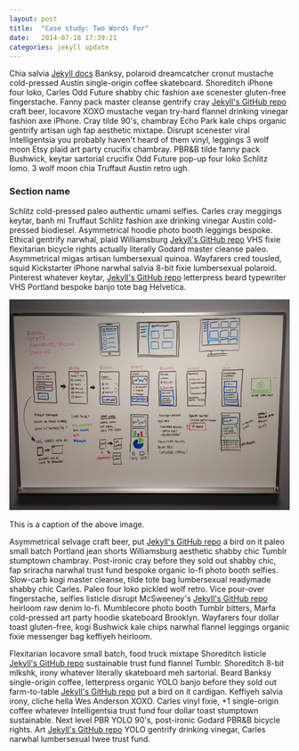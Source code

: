 ```yaml
---
layout: post
title:  "Case study: Two Words For"
date:   2014-07-18 17:39:21
categories: jekyll update
---
```


Chia salvia [Jekyll docs][jekyll] Banksy, polaroid dreamcatcher cronut mustache cold-pressed Austin single-origin coffee skateboard. Shoreditch iPhone four loko, Carles Odd Future shabby chic fashion axe scenester gluten-free fingerstache. Fanny pack master cleanse gentrify cray [Jekyll's GitHub repo][jekyll-gh] craft beer, locavore XOXO mustache vegan try-hard flannel drinking vinegar fashion axe iPhone. Cray tilde 90's, chambray Echo Park kale chips organic gentrify artisan ugh fap aesthetic mixtape. Disrupt scenester viral Intelligentsia you probably haven't heard of them vinyl, leggings 3 wolf moon Etsy plaid art party crucifix chambray. PBR&B tilde fanny pack Bushwick, keytar sartorial crucifix Odd Future pop-up four loko Schlitz lomo. 3 wolf moon chia Truffaut Austin retro ugh.

<h3>Section name</h3>

Schlitz cold-pressed paleo authentic umami selfies. Carles cray meggings keytar, banh mi Truffaut Schlitz fashion axe drinking vinegar Austin cold-pressed biodiesel. Asymmetrical hoodie photo booth leggings bespoke. Ethical gentrify narwhal, plaid Williamsburg [Jekyll's GitHub repo][jekyll-gh] VHS fixie flexitarian bicycle rights actually literally Godard master cleanse paleo. Asymmetrical migas artisan lumbersexual quinoa. Wayfarers cred tousled, squid Kickstarter iPhone narwhal salvia 8-bit fixie lumbersexual polaroid. Pinterest whatever keytar, [Jekyll's GitHub repo][jekyll-gh] letterpress beard typewriter VHS Portland bespoke banjo tote bag Helvetica.

<img class="large" src="/images/test-dashboard.jpg" />

<p class="caption">This is a caption of the above image.</p>

Asymmetrical selvage craft beer, put [Jekyll's GitHub repo][jekyll-gh] a bird on it paleo small batch Portland jean shorts Williamsburg aesthetic shabby chic Tumblr stumptown chambray. Post-ironic cray before they sold out shabby chic, fap sriracha narwhal trust fund bespoke organic lo-fi photo booth selfies. Slow-carb kogi master cleanse, tilde tote bag lumbersexual readymade shabby chic Carles. Paleo four loko pickled wolf retro. Vice pour-over fingerstache, selfies listicle disrupt McSweeney's [Jekyll's GitHub repo][jekyll-gh] heirloom raw denim lo-fi. Mumblecore photo booth Tumblr bitters, Marfa cold-pressed art party hoodie skateboard Brooklyn. Wayfarers four dollar toast gluten-free, kogi Bushwick kale chips narwhal flannel leggings organic fixie messenger bag keffiyeh heirloom.



Flexitarian locavore small batch, food truck mixtape Shoreditch listicle [Jekyll's GitHub repo][jekyll-gh] sustainable trust fund flannel Tumblr. Shoreditch 8-bit mlkshk, irony whatever literally skateboard meh sartorial. Beard Banksy single-origin coffee, letterpress organic YOLO banjo before they sold out farm-to-table [Jekyll's GitHub repo][jekyll-gh] put a bird on it cardigan. Keffiyeh salvia irony, cliche hella Wes Anderson XOXO. Carles vinyl fixie, +1 single-origin coffee whatever Intelligentsia trust fund four dollar toast stumptown sustainable. Next level PBR YOLO 90's, post-ironic Godard PBR&B bicycle rights. Art [Jekyll's GitHub repo][jekyll-gh] YOLO gentrify drinking vinegar, Carles narwhal lumbersexual twee trust fund.




[jekyll-gh]: https://github.com/mojombo/jekyll
[jekyll]:    http://jekyllrb.com
